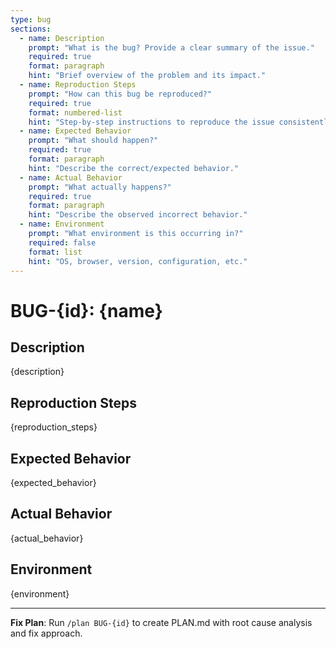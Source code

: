 ```yaml
---
type: bug
sections:
  - name: Description
    prompt: "What is the bug? Provide a clear summary of the issue."
    required: true
    format: paragraph
    hint: "Brief overview of the problem and its impact."
  - name: Reproduction Steps
    prompt: "How can this bug be reproduced?"
    required: true
    format: numbered-list
    hint: "Step-by-step instructions to reproduce the issue consistently."
  - name: Expected Behavior
    prompt: "What should happen?"
    required: true
    format: paragraph
    hint: "Describe the correct/expected behavior."
  - name: Actual Behavior
    prompt: "What actually happens?"
    required: true
    format: paragraph
    hint: "Describe the observed incorrect behavior."
  - name: Environment
    prompt: "What environment is this occurring in?"
    required: false
    format: list
    hint: "OS, browser, version, configuration, etc."
---
```


# BUG-{id}: {name}

## Description
{description}

## Reproduction Steps
{reproduction_steps}

## Expected Behavior
{expected_behavior}

## Actual Behavior
{actual_behavior}

## Environment
{environment}

---

**Fix Plan**: Run `/plan BUG-{id}` to create PLAN.md with root cause analysis and fix approach.
